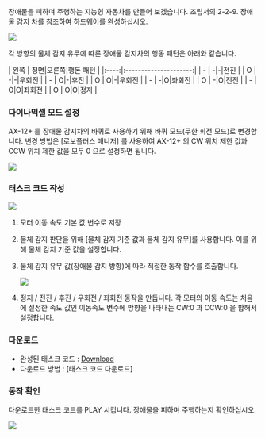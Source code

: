 장애물을 피하며 주행하는 지능형 자동차를 만들어 보겠습니다. 조립서의 2-2-9. 장애물 감지 차를 참조하여 하드웨어를 완성하십시오.

![](/assets/images/edu/bioloid/detectcar_kr.png)

각 방향의 물체 감지 유무에 따른 장애물 감지차의 행동 패턴은 아래와 같습니다.

| 왼쪽 | 정면|오른쪽|행돈 패턴 |
|:----:|:---------------------:|
|  -   |       -|-|전진        |
|  O   |      -|-|우회전       |
|  -   |       O|-|후진        |
|  O   |      O|-|우회전       |
|  -   |      -|O|좌회전       |
|  O   |       -|O|전진        |
|  -   |      O|O|좌회전       |
|  O   |       O|O|정지        |

### 다이나믹셀 모드 설정
AX-12+ 를 장애물 감지차의 바퀴로 사용하기 위해 바퀴 모드(무한 회전 모드)로 변경합니다. 변경 방법은 [로보플러스 매니저] 를 사용하여 AX-12+ 의 CW 위치 제한 값과 CCW 위치 제한 값을 모두 0 으로 설정하면 됩니다.

 ![](/assets/images/edu/bioloid/detectcar-01_KR.png)

### 태스크 코드 작성

 ![](/assets/images/edu/bioloid/detectcar-02_KR.png)

 1. 모터 이동 속도 기본 값 변수로 저장
 2. 물체 감지 판단을 위해 [물체 감지 기준 값과 물체 감지 유무]를 사용합니다. 이를 위해 물체 감지 기준 값을 설정합니다.
 3. 물체 감지 유무 값(장애물 감지 방향)에 따라 적절한 동작 함수를 호출합니다.

    ![](/assets/images/edu/bioloid/detectcar-03_KR.png)

 4. 정지 / 전진 / 후진 / 우회전 / 좌회전 동작을 만듭니다. 각 모터의 이동 속도는 처음에 설정한 속도 값인 이동속도 변수에 방향을 나타내는 CW:0 과 CCW:0 을 합해서 설정합니다.

### 다운로드

- 완성된 태스크 코드 : [Download][BIO_CMP_ObstacleDetectionCarExam_KR.tsk]
- 다운로드 방법 : [태스크 코드 다운로드]

### 동작 확인
다운로드한 태스크 코드를 PLAY 시킵니다. 장애물을 피하며 주행하는지 확인하십시오.

![](/assets/images/edu/bioloid/detectcar-result_KR.png)

[BIO_CMP_ObstacleDetectionCarExam_KR.tsk]: http://www.robotis.com/service/download.php?no=1214

